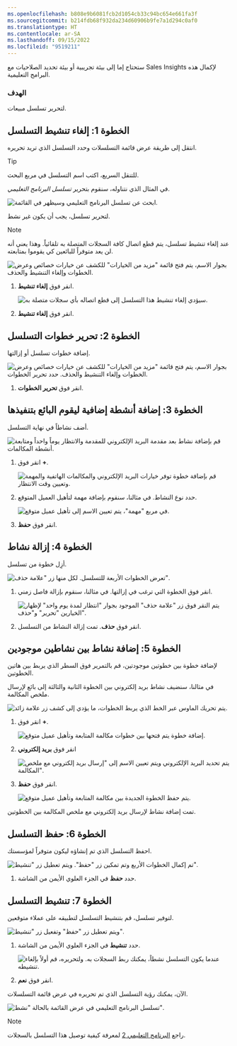 ```yaml
---
ms.openlocfilehash: b808e9b6081fcb2d1054cb33c94bc654e661fa3f
ms.sourcegitcommit: b214fdb68f932da234d60906b9fe7a1d294c0af0
ms.translationtype: HT
ms.contentlocale: ar-SA
ms.lasthandoff: 09/15/2022
ms.locfileid: "9519211"
---
```

ستحتاج إما إلى بيئة تجريبية أو بيئة تحديد الصلاحيات مع Sales Insights لإكمال هذه البرامج التعليمية.

### <a name="objective"></a>الهدف

لتحرير تسلسل مبيعات.

## <a name="step-1-deactivate-the-sequence"></a>الخطوة 1: إلغاء تنشيط التسلسل

انتقل إلى طريقة عرض قائمة التسلسلات وحدد التسلسل الذي تريد تحريره.

> [!TIP]
> للتنقل السريع، اكتب اسم التسلسل في مربع البحث.

في المثال الذي نتناوله، سنقوم بتحرير *تسلسل البرنامج التعليمي*.

![ابحث عن تسلسل البرنامج التعليمي وسيظهر في القائمة.](../media/tutorial-4-1.png)

لتحرير تسلسل، يجب أن يكون غير نشط.

> [!NOTE]
> عند إلغاء تنشيط تسلسل، يتم قطع اتصال كافة السجلات المتصلة به تلقائياً. وهذا يعني أنه لن يعد متوفراً للبائعين كي يقوموا بمتابعته.

![بجوار الاسم، يتم فتح قائمة "مزيد من الخيارات" للكشف عن خيارات خصائص وعرض الخطوات وإلغاء التنشيط والحذف.](../media/tutorial-4-2.png)

1. انقر فوق **إلغاء تنشيط**.

    ![سيؤدي إلغاء تنشيط هذا التسلسل إلى قطع اتصاله بأي سجلات متصلة به.](../media/tutorial-4-3.png)

2. انقر فوق **إلغاء تنشيط**.

## <a name="step-2-edit-sequence-steps"></a>الخطوة 2: تحرير خطوات التسلسل

إضافة خطوات تسلسل أو إزالتها.

![بجوار الاسم، يتم فتح قائمة "مزيد من الخيارات" للكشف عن خيارات خصائص وعرض الخطوات وإلغاء التنشيط والحذف. حدد تحرير الخطوات.](../media/tutorial-4-4.png)

1. انقر فوق **تحرير الخطوات**.

## <a name="step-3-add-additional-activity-for-your-seller-to-take"></a>الخطوة 3: إضافة أنشطة إضافية ليقوم البائع بتنفيذها

أضف نشاطاً في نهاية التسلسل.

![قم بإضافة نشاط بعد مقدمة البريد الإلكتروني للمقدمة والانتظار يوماً واحداً ومتابعة أنشطة المكالمات.](../media/tutorial-4-5.png)

1. انقر فوق **+**.

    ![قم بإضافة خطوة توفر خيارات البريد الإلكتروني والمكالمات الهاتفية والمهمة وتعيين وقت الانتظار.](../media/tutorial-4-6.png)

2. حدد نوع النشاط. في مثالنا، سنقوم بإضافة مهمة لتأهيل العميل المتوقع.

    ![في مربع "مهمة"، يتم تعيين الاسم إلى تأهيل عميل متوقع.](../media/tutorial-4-7.png)

3. انقر فوق **حفظ**.

## <a name="step-4-remove-activity"></a>الخطوة 4: إزالة نشاط

أزِل خطوة من تسلسل.

![تعرض الخطوات الأربعة للتسلسل. لكل منها زر "علامة حذف".](../media/tutorial-4-8.png)

1. انقر فوق الخطوة التي ترغب في إزالتها. في مثالنا، سنقوم بإزالة فاصل زمني.

    ![يتم النقر فوق زر "علامة حذف" الموجود بجوار "انتظار لمدة يوم واحد" لإظهار الخيارين "تحرير" و"حذف".](../media/tutorial-4-9.png)

2. انقر فوق **حذف**. تمت إزالة النشاط من التسلسل.

## <a name="step-5-add-activity-between-two-existing-activities"></a>الخطوة 5: إضافة نشاط بين نشاطين موجودين

لإضافة خطوة بين خطوتين موجودتين، قم بالتمرير فوق السطر الذي يربط بين هاتين الخطوتين.

في مثالنا، سنضيف نشاط بريد إلكتروني بين الخطوة الثانية والثالثة إلى بائع لإرسال ملخص المكالمة.

![يتم تحريك الماوس عبر الخط الذي يربط الخطوات، ما يؤدي إلى كشف زر علامة زائد.](../media/tutorial-4-10.png)

1. انقر فوق **+**.

    ![إضافة خطوة يتم فتحها بين خطوات مكالمة المتابعة وتأهيل عميل متوقع.](../media/tutorial-4-11.png)

2. انقر فوق **بريد إلكتروني**

    ![يتم تحديد البريد الإلكتروني ويتم تعيين الاسم إلى "إرسال بريد إلكتروني مع ملخص المكالمة".](../media/tutorial-4-12.png)

3. انقر فوق **حفظ**.

    ![يتم حفظ الخطوة الجديدة بين مكالمة المتابعة وتأهيل عميل متوقع.](../media/tutorial-4-13.png)

تمت إضافة نشاط لإرسال بريد إلكتروني مع ملخص المكالمة بين الخطوتين.

## <a name="step-6-save-the-sequence"></a>الخطوة 6: حفظ التسلسل

احفظ التسلسل الذي تم إنشاؤه ليكون متوفراً لمؤسستك.

![تم إكمال الخطوات الأربع وتم تمكين زر "حفظ". ويتم تعطيل زر "تنشيط".](../media/tutorial-4-14.png)

1. حدد **حفظ** في الجزء العلوي الأيمن من الشاشة.

## <a name="step-7-activate-the-sequence"></a>الخطوة 7: تنشيط التسلسل

لتوفير تسلسل، قم بتنشيط التسلسل لتطبيقه على عملاء متوقعين.

![ويتم تعطيل زر "حفظ" وتفعيل زر "تنشيط".](../media/tutorial-4-15.png)

1. حدد **تنشيط** في الجزء العلوي الأيمن من الشاشة.

    ![عندما يكون التسلسل نشطاً، يمكنك ربط السجلات به. ولتحريره، قم أولاً بإلغاء تنشيطه.](../media/tutorial-4-16.png)

2. انقر فوق **نعم**.

الآن، يمكنك رؤية التسلسل الذي تم تحريره في عرض قائمة التسلسلات.

![تسلسل البرنامج التعليمي في عرض القائمة بالحالة "نشط".](../media/tutorial-4-17.png)

> [!NOTE]
> راجع [البرنامج التعليمي 2](/training/modules/sales-sequence/3-connect/?azure-portal=true) لمعرفة كيفية توصيل هذا التسلسل بالسجلات. 

 
